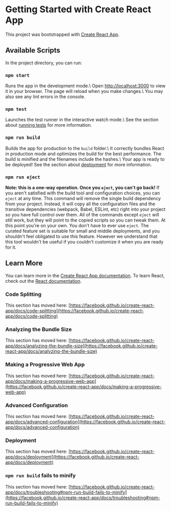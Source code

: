 # Getting Started with Create React App
This project was bootstrapped with [Create React App](https://github.com/facebook/create-react-app).
## Available Scripts
In the project directory, you can run:
### `npm start`
Runs the app in the development mode.\ Open [http://localhost:3000](http://localhost:3000) to view it in your 
browser. The page will reload when you make changes.\ You may also see any lint errors in the console.
### `npm test`
Launches the test runner in the interactive watch mode.\ See the section about [running 
tests](https://facebook.github.io/create-react-app/docs/running-tests) for more information.
### `npm run build`
Builds the app for production to the `build` folder.\ It correctly bundles React in production mode and 
optimizes the build for the best performance. The build is minified and the filenames include the hashes.\ Your 
app is ready to be deployed! See the section about 
[deployment](https://facebook.github.io/create-react-app/docs/deployment) for more information.
### `npm run eject`
**Note: this is a one-way operation. Once you `eject`, you can't go back!** If you aren't satisfied with the 
build tool and configuration choices, you can `eject` at any time. This command will remove the single build 
dependency from your project. Instead, it will copy all the configuration files and the transitive dependencies 
(webpack, Babel, ESLint, etc) right into your project so you have full control over them. All of the commands 
except `eject` will still work, but they will point to the copied scripts so you can tweak them. At this point 
you're on your own. You don't have to ever use `eject`. The curated feature set is suitable for small and middle 
deployments, and you shouldn't feel obligated to use this feature. However we understand that this tool wouldn't 
be useful if you couldn't customize it when you are ready for it.
## Learn More
You can learn more in the [Create React App 
documentation](https://facebook.github.io/create-react-app/docs/getting-started). To learn React, check out the 
[React documentation](https://reactjs.org/).
### Code Splitting
This section has moved here: 
[https://facebook.github.io/create-react-app/docs/code-splitting](https://facebook.github.io/create-react-app/docs/code-splitting)
### Analyzing the Bundle Size
This section has moved here: 
[https://facebook.github.io/create-react-app/docs/analyzing-the-bundle-size](https://facebook.github.io/create-react-app/docs/analyzing-the-bundle-size)
### Making a Progressive Web App
This section has moved here: 
[https://facebook.github.io/create-react-app/docs/making-a-progressive-web-app](https://facebook.github.io/create-react-app/docs/making-a-progressive-web-app)
### Advanced Configuration
This section has moved here: 
[https://facebook.github.io/create-react-app/docs/advanced-configuration](https://facebook.github.io/create-react-app/docs/advanced-configuration)
### Deployment
This section has moved here: 
[https://facebook.github.io/create-react-app/docs/deployment](https://facebook.github.io/create-react-app/docs/deployment)
### `npm run build` fails to minify
This section has moved here: 
[https://facebook.github.io/create-react-app/docs/troubleshooting#npm-run-build-fails-to-minify](https://facebook.github.io/create-react-app/docs/troubleshooting#npm-run-build-fails-to-minify)
